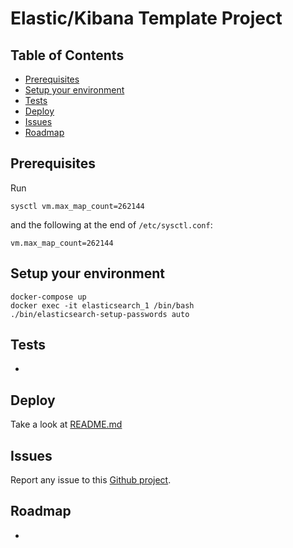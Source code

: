 # Elastic/Kibana Template Project

## Table of Contents
* [Prerequisites](#Prerequisites)
* [Setup your environment](#Setup-your-environment)
* [Tests](#Tests)
* [Deploy](#Deploy)
* [Issues](#Issues)
* [Roadmap](#Roadmap)

## Prerequisites

Run
```shell
sysctl vm.max_map_count=262144
```

and the following at the end of `/etc/sysctl.conf`:
```unit file (systemd)
vm.max_map_count=262144
```

## Setup your environment

```shell
docker-compose up
docker exec -it elasticsearch_1 /bin/bash
./bin/elasticsearch-setup-passwords auto
```

## Tests

*

## Deploy

Take a look at [README.md](./helm/README.md)

## Issues

Report any issue to this
[Github project](https://github.com/ursais/template/issues).

## Roadmap

*
